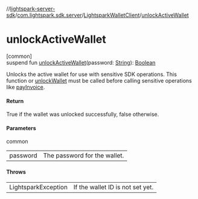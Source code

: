 //[lightspark-server-sdk](../../../index.md)/[com.lightspark.sdk.server](../index.md)/[LightsparkWalletClient](index.md)/[unlockActiveWallet](unlock-active-wallet.md)

# unlockActiveWallet

[common]\
suspend fun [unlockActiveWallet](unlock-active-wallet.md)(password: [String](https://kotlinlang.org/api/latest/jvm/stdlib/kotlin/-string/index.html)): [Boolean](https://kotlinlang.org/api/latest/jvm/stdlib/kotlin/-boolean/index.html)

Unlocks the active wallet for use with sensitive SDK operations. This function or [unlockWallet](unlock-wallet.md) must be called before calling sensitive operations like [payInvoice](pay-invoice.md).

#### Return

True if the wallet was unlocked successfully, false otherwise.

#### Parameters

common

| | |
|---|---|
| password | The password for the wallet. |

#### Throws

| | |
|---|---|
| LightsparkException | If the wallet ID is not set yet. |
